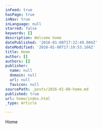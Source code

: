 ```yaml
---
inFeed: true
hasPage: true
inNav: true
inLanguage: null
starred: false
keywords: []
description: Welcome home
datePublished: '2016-01-08T17:22:49.004Z'
dateModified: '2016-01-08T17:19:53.166Z'
title: Home
author: []
authors: []
publisher:
  name: null
  domain: null
  url: null
  favicon: null
sourcePath: _posts/2016-01-08-home.md
published: true
url: home/index.html
_type: Article

---
```

Home